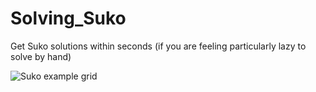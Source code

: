 # Solving_Suko
Get Suko solutions within seconds (if you are feeling particularly lazy to solve by hand)

<img src="Ishanki/Solving_Suko/Suko_image.png" alt="Suko example grid"/>
